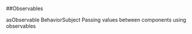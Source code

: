 ##Observables

  asObservable
  BehaviorSubject
  Passing values between components using observables